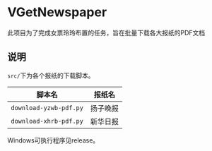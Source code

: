 # VGetNewspaper
此项目为了完成女票玲玲布置的任务，旨在批量下载各大报纸的PDF文档



## 说明

`src/`下为各个报纸的下载脚本。

| 脚本名 | 报纸名 |
|-|-|
| `download-yzwb-pdf.py` | 扬子晚报 |
| `download-xhrb-pdf.py` | 新华日报 |

Windows可执行程序见release。

